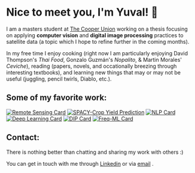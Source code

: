 # Nice to meet you, I'm Yuval! 👋

I am a masters student at [The Cooper Union](http://cooper.edu/welcome) working on a thesis focusing on applying **computer vision** and **digital image processing** practices to  satellite data (a topic which I hope to refine further in the coming months). 

In my free time I enjoy cooking (right now I am particularly enjoying David Thompson's *Thai Food*, Gonzalo Guzmán's *Nopalito*, & Martin Morales' *Ceviche*), reading (papers, novels, and occationally breezing through interesting textbooks), and learning new things that may or may not be useful (juggling, pencil twirls, Diablo, etc.).

## Some of my favorite work:
[![Remote Sensing Card](https://github-readme-stats.vercel.app/api/pin/?username=yuvalofek&repo=Remote-Sensing)](https://github.com/yuvalofek/Remote-Sensing)
[![SPACY-Crop Yield Prediction](https://github-readme-stats.vercel.app/api/pin/?username=yuvalofek&repo=SPACY)](https://github.com/yuvalofek/SPACY)
[![NLP Card](https://github-readme-stats.vercel.app/api/pin/?username=yuvalofek&repo=NLP)](https://github.com/yuvalofek/NLP)
[![Deep Learning Card](https://github-readme-stats.vercel.app/api/pin/?username=yuvalofek&repo=Deep-Learning)](https://github.com/yuvalofek/Deep-Learning)
[![DIP Card](https://github-readme-stats.vercel.app/api/pin/?username=yuvalofek&repo=Digital-Image-Processing)](https://github.com/yuvalofek/Digital-Image-Processing)
[![Freq-ML Card](https://github-readme-stats.vercel.app/api/pin/?username=yuvalofek&repo=FrequentistML)](https://github.com/yuvalofek/FrequentistML)


## Contact:
There is nothing better than chatting and sharing my work with others :) 

You can get in touch with me through [Linkedin](https://www.linkedin.com/in/yuval-epstain-ofek-6647a314a/) or via [email](/email.JPG) . 

<!--
**yuvalofek/yuvalofek** is a ✨ _special_ ✨ repository because its `README.md` (this file) appears on your GitHub profile.

Here are some ideas to get you started:

- 🔭 I’m currently working on ...
- 🌱 I’m currently learning ...
- 👯 I’m looking to collaborate on ...
- 🤔 I’m looking for help with ...
- 💬 Ask me about ...
- 📫 How to reach me: ...
- 😄 Pronouns: ...
- ⚡ Fun fact: ...
-->
